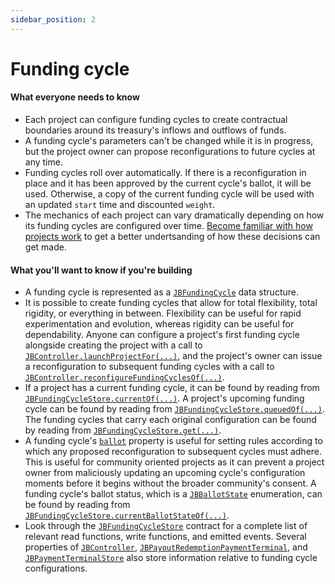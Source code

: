 ```yaml
---
sidebar_position: 2
---
```

# Funding cycle

#### What everyone needs to know

* Each project can configure funding cycles to create contractual boundaries around its treasury's inflows and outflows of funds.
* A funding cycle's parameters can't be changed while it is in progress, but the project owner can propose reconfigurations to future cycles at any time.
* Funding cycles roll over automatically. If there is a reconfiguration in place and it has been approved by the current cycle's ballot, it will be used. Otherwise, a copy of the current funding cycle will be used with an updated `start` time and discounted `weight`.
* The mechanics of each project can vary dramatically depending on how its funding cycles are configured over time. [Become familiar with how projects work](project.md) to get a better undertsanding of how these decisions can get made.

#### What you'll want to know if you're building

* A funding cycle is represented as a [`JBFundingCycle`](../../api/data-structures/jbfundingcycle.md) data structure.
* It is possible to create funding cycles that allow for total flexibility, total rigidity, or everything in between. Flexibility can be useful for rapid experimentation and evolution, whereas rigidity can be useful for dependability. Anyone can configure a project's first funding cycle alongside creating the project with a call to [`JBController.launchProjectFor(...)`](../../api/contracts/or-controllers/jbcontroller/write/launchprojectfor.md), and the project's owner can issue a reconfiguration to subsequent funding cycles with a call to [`JBController.reconfigureFundingCyclesOf(...)`](../../api/contracts/or-controllers/jbcontroller/write/reconfigurefundingcyclesof.md).
* If a project has a current funding cycle, it can be found by reading from [`JBFundingCycleStore.currentOf(...)`](../../api/contracts/jbfundingcyclestore/read/currentof.md). A project's upcoming funding cycle can be found by reading from [`JBFundingCycleStore.queuedOf(...)`](../../api/contracts/jbfundingcyclestore/read/queuedof.md). The funding cycles that carry each original configuration can be found by reading from [`JBFundingCycleStore.get(...)`](../../api/contracts/jbfundingcyclestore/read/get.md).
* A funding cycle's [`ballot`](ballot.md) property is useful for setting rules according to which any proposed reconfiguration to subsequent cycles must adhere. This is useful for community oriented projects as it can prevent a project owner from maliciously updating an upcoming cycle's configuration moments before it begins without the broader community's consent. A funding cycle's ballot status, which is a [`JBBallotState`](../../api/enums/jbballotstate.md) enumeration, can be found by reading from [`JBFundingCycleStore.currentBallotStateOf(...)`](../../api/contracts/jbfundingcyclestore/read/currentballotstateof.md).
* Look through the [`JBFundingCycleStore`](../../api/contracts/jbfundingcyclestore/) contract for a complete list of relevant read functions, write functions, and emitted events. Several properties of [`JBController`](../../api/contracts/or-controllers/jbcontroller/), [`JBPayoutRedemptionPaymentTerminal`](../../api/contracts/or-abstract/jbpayoutredemptionpaymentterminal/), and [`JBPaymentTerminalStore`](../../api/contracts/jbpaymentterminalstore/) also store information relative to funding cycle configurations.
